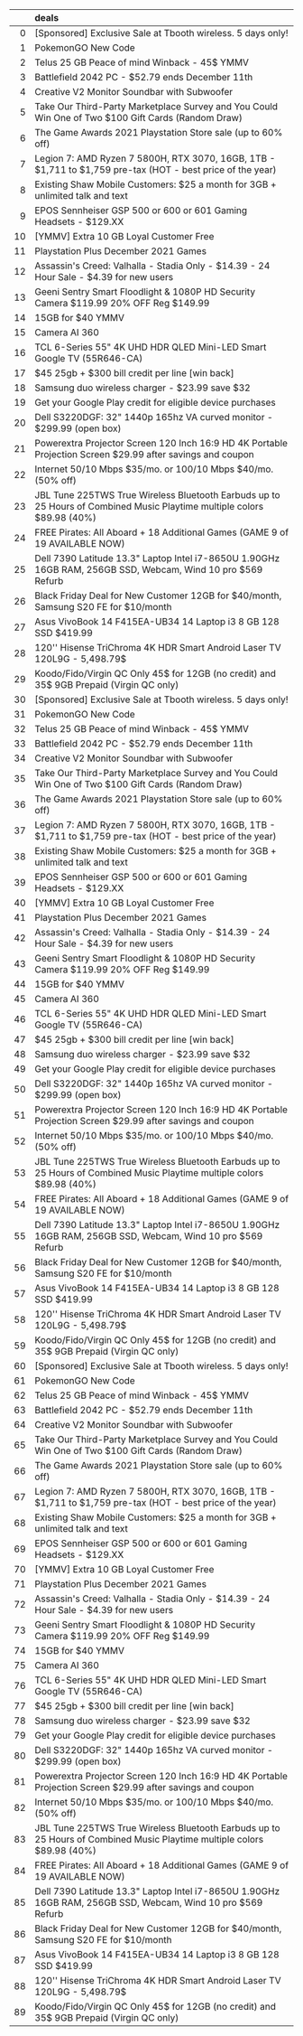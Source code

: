 |    | deals                                                                                                                  |
|---:|:-----------------------------------------------------------------------------------------------------------------------|
|  0 | [Sponsored] Exclusive Sale at Tbooth wireless. 5 days only!                                                            |
|  1 | PokemonGO New Code                                                                                                     |
|  2 | Telus 25 GB Peace of mind Winback - 45$ YMMV                                                                           |
|  3 | Battlefield 2042 PC - $52.79 ends December 11th                                                                        |
|  4 | Creative V2 Monitor Soundbar with Subwoofer                                                                            |
|  5 | Take Our Third-Party Marketplace Survey and You Could Win One of Two $100 Gift Cards (Random Draw)                     |
|  6 | The Game Awards 2021 Playstation Store sale (up to 60% off)                                                            |
|  7 | Legion 7: AMD Ryzen 7 5800H, RTX 3070, 16GB, 1TB - $1,711 to $1,759 pre-tax (HOT - best price of the year)             |
|  8 | Existing Shaw Mobile Customers: $25 a month for 3GB + unlimited talk and text                                          |
|  9 | EPOS Sennheiser GSP 500 or 600 or 601 Gaming Headsets - $129.XX                                                        |
| 10 | [YMMV] Extra 10 GB Loyal Customer Free                                                                                 |
| 11 | Playstation Plus December 2021 Games                                                                                   |
| 12 | Assassin's Creed: Valhalla - Stadia Only - $14.39 - 24 Hour Sale - $4.39 for new users                                 |
| 13 | Geeni Sentry Smart Floodlight & 1080P HD Security Camera $119.99 20% OFF Reg $149.99                                   |
| 14 | 15GB for $40 YMMV                                                                                                      |
| 15 | Camera AI 360                                                                                                          |
| 16 | TCL 6-Series 55" 4K UHD HDR QLED Mini-LED Smart Google TV (55R646-CA)                                                  |
| 17 | $45 25gb + $300 bill credit per line [win back]                                                                        |
| 18 | Samsung duo wireless charger - $23.99 save $32                                                                         |
| 19 | Get your Google Play credit for eligible device purchases                                                              |
| 20 | Dell S3220DGF: 32" 1440p 165hz VA curved monitor - $299.99 (open box)                                                  |
| 21 | Powerextra Projector Screen 120 Inch 16:9 HD 4K Portable Projection Screen $29.99 after savings and coupon             |
| 22 | Internet 50/10 Mbps $35/mo. or 100/10 Mbps $40/mo. (50% off)                                                           |
| 23 | JBL Tune 225TWS True Wireless Bluetooth Earbuds up to 25 Hours of Combined Music Playtime multiple colors $89.98 (40%) |
| 24 | FREE Pirates: All Aboard + 18 Additional Games (GAME 9 of 19 AVAILABLE NOW)                                            |
| 25 | Dell 7390 Latitude 13.3" Laptop Intel i7-8650U 1.90GHz 16GB RAM, 256GB SSD, Webcam, Wind 10 pro $569 Refurb            |
| 26 | Black Friday Deal for New Customer 12GB for $40/month, Samsung S20 FE for $10/month                                    |
| 27 | Asus VivoBook 14 F415EA-UB34 14 Laptop i3 8 GB 128 SSD $419.99                                                         |
| 28 | 120'' Hisense TriChroma 4K HDR Smart Android Laser TV 120L9G - 5,498.79$                                               |
| 29 | Koodo/Fido/Virgin QC Only 45$ for 12GB (no credit) and 35$ 9GB Prepaid (Virgin QC only)                                |
| 30 | [Sponsored] Exclusive Sale at Tbooth wireless. 5 days only!                                                            |
| 31 | PokemonGO New Code                                                                                                     |
| 32 | Telus 25 GB Peace of mind Winback - 45$ YMMV                                                                           |
| 33 | Battlefield 2042 PC - $52.79 ends December 11th                                                                        |
| 34 | Creative V2 Monitor Soundbar with Subwoofer                                                                            |
| 35 | Take Our Third-Party Marketplace Survey and You Could Win One of Two $100 Gift Cards (Random Draw)                     |
| 36 | The Game Awards 2021 Playstation Store sale (up to 60% off)                                                            |
| 37 | Legion 7: AMD Ryzen 7 5800H, RTX 3070, 16GB, 1TB - $1,711 to $1,759 pre-tax (HOT - best price of the year)             |
| 38 | Existing Shaw Mobile Customers: $25 a month for 3GB + unlimited talk and text                                          |
| 39 | EPOS Sennheiser GSP 500 or 600 or 601 Gaming Headsets - $129.XX                                                        |
| 40 | [YMMV] Extra 10 GB Loyal Customer Free                                                                                 |
| 41 | Playstation Plus December 2021 Games                                                                                   |
| 42 | Assassin's Creed: Valhalla - Stadia Only - $14.39 - 24 Hour Sale - $4.39 for new users                                 |
| 43 | Geeni Sentry Smart Floodlight & 1080P HD Security Camera $119.99 20% OFF Reg $149.99                                   |
| 44 | 15GB for $40 YMMV                                                                                                      |
| 45 | Camera AI 360                                                                                                          |
| 46 | TCL 6-Series 55" 4K UHD HDR QLED Mini-LED Smart Google TV (55R646-CA)                                                  |
| 47 | $45 25gb + $300 bill credit per line [win back]                                                                        |
| 48 | Samsung duo wireless charger - $23.99 save $32                                                                         |
| 49 | Get your Google Play credit for eligible device purchases                                                              |
| 50 | Dell S3220DGF: 32" 1440p 165hz VA curved monitor - $299.99 (open box)                                                  |
| 51 | Powerextra Projector Screen 120 Inch 16:9 HD 4K Portable Projection Screen $29.99 after savings and coupon             |
| 52 | Internet 50/10 Mbps $35/mo. or 100/10 Mbps $40/mo. (50% off)                                                           |
| 53 | JBL Tune 225TWS True Wireless Bluetooth Earbuds up to 25 Hours of Combined Music Playtime multiple colors $89.98 (40%) |
| 54 | FREE Pirates: All Aboard + 18 Additional Games (GAME 9 of 19 AVAILABLE NOW)                                            |
| 55 | Dell 7390 Latitude 13.3" Laptop Intel i7-8650U 1.90GHz 16GB RAM, 256GB SSD, Webcam, Wind 10 pro $569 Refurb            |
| 56 | Black Friday Deal for New Customer 12GB for $40/month, Samsung S20 FE for $10/month                                    |
| 57 | Asus VivoBook 14 F415EA-UB34 14 Laptop i3 8 GB 128 SSD $419.99                                                         |
| 58 | 120'' Hisense TriChroma 4K HDR Smart Android Laser TV 120L9G - 5,498.79$                                               |
| 59 | Koodo/Fido/Virgin QC Only 45$ for 12GB (no credit) and 35$ 9GB Prepaid (Virgin QC only)                                |
| 60 | [Sponsored] Exclusive Sale at Tbooth wireless. 5 days only!                                                            |
| 61 | PokemonGO New Code                                                                                                     |
| 62 | Telus 25 GB Peace of mind Winback - 45$ YMMV                                                                           |
| 63 | Battlefield 2042 PC - $52.79 ends December 11th                                                                        |
| 64 | Creative V2 Monitor Soundbar with Subwoofer                                                                            |
| 65 | Take Our Third-Party Marketplace Survey and You Could Win One of Two $100 Gift Cards (Random Draw)                     |
| 66 | The Game Awards 2021 Playstation Store sale (up to 60% off)                                                            |
| 67 | Legion 7: AMD Ryzen 7 5800H, RTX 3070, 16GB, 1TB - $1,711 to $1,759 pre-tax (HOT - best price of the year)             |
| 68 | Existing Shaw Mobile Customers: $25 a month for 3GB + unlimited talk and text                                          |
| 69 | EPOS Sennheiser GSP 500 or 600 or 601 Gaming Headsets - $129.XX                                                        |
| 70 | [YMMV] Extra 10 GB Loyal Customer Free                                                                                 |
| 71 | Playstation Plus December 2021 Games                                                                                   |
| 72 | Assassin's Creed: Valhalla - Stadia Only - $14.39 - 24 Hour Sale - $4.39 for new users                                 |
| 73 | Geeni Sentry Smart Floodlight & 1080P HD Security Camera $119.99 20% OFF Reg $149.99                                   |
| 74 | 15GB for $40 YMMV                                                                                                      |
| 75 | Camera AI 360                                                                                                          |
| 76 | TCL 6-Series 55" 4K UHD HDR QLED Mini-LED Smart Google TV (55R646-CA)                                                  |
| 77 | $45 25gb + $300 bill credit per line [win back]                                                                        |
| 78 | Samsung duo wireless charger - $23.99 save $32                                                                         |
| 79 | Get your Google Play credit for eligible device purchases                                                              |
| 80 | Dell S3220DGF: 32" 1440p 165hz VA curved monitor - $299.99 (open box)                                                  |
| 81 | Powerextra Projector Screen 120 Inch 16:9 HD 4K Portable Projection Screen $29.99 after savings and coupon             |
| 82 | Internet 50/10 Mbps $35/mo. or 100/10 Mbps $40/mo. (50% off)                                                           |
| 83 | JBL Tune 225TWS True Wireless Bluetooth Earbuds up to 25 Hours of Combined Music Playtime multiple colors $89.98 (40%) |
| 84 | FREE Pirates: All Aboard + 18 Additional Games (GAME 9 of 19 AVAILABLE NOW)                                            |
| 85 | Dell 7390 Latitude 13.3" Laptop Intel i7-8650U 1.90GHz 16GB RAM, 256GB SSD, Webcam, Wind 10 pro $569 Refurb            |
| 86 | Black Friday Deal for New Customer 12GB for $40/month, Samsung S20 FE for $10/month                                    |
| 87 | Asus VivoBook 14 F415EA-UB34 14 Laptop i3 8 GB 128 SSD $419.99                                                         |
| 88 | 120'' Hisense TriChroma 4K HDR Smart Android Laser TV 120L9G - 5,498.79$                                               |
| 89 | Koodo/Fido/Virgin QC Only 45$ for 12GB (no credit) and 35$ 9GB Prepaid (Virgin QC only)                                |